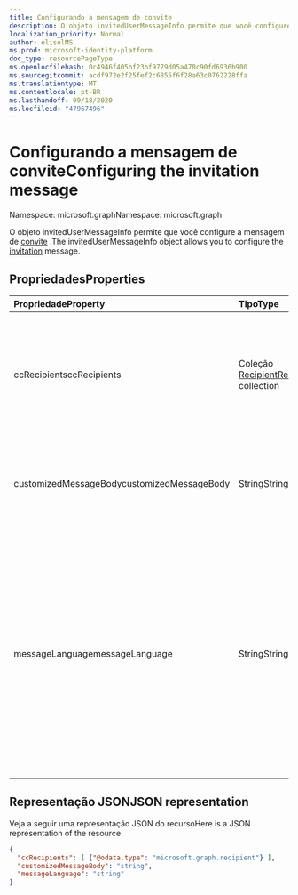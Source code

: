 ```yaml
---
title: Configurando a mensagem de convite
description: O objeto invitedUserMessageInfo permite que você configure a mensagem de convite.
localization_priority: Normal
author: elisolMS
ms.prod: microsoft-identity-platform
doc_type: resourcePageType
ms.openlocfilehash: 0c4946f405bf23bf9779d05a470c90fd6936b900
ms.sourcegitcommit: acdf972e2f25fef2c6855f6f28a63c0762228ffa
ms.translationtype: MT
ms.contentlocale: pt-BR
ms.lasthandoff: 09/18/2020
ms.locfileid: "47967496"
---
```

# <a name="configuring-the-invitation-message"></a><span data-ttu-id="5bdad-103">Configurando a mensagem de convite</span><span class="sxs-lookup"><span data-stu-id="5bdad-103">Configuring the invitation message</span></span>

<span data-ttu-id="5bdad-104">Namespace: microsoft.graph</span><span class="sxs-lookup"><span data-stu-id="5bdad-104">Namespace: microsoft.graph</span></span>

<span data-ttu-id="5bdad-105">O objeto invitedUserMessageInfo permite que você configure a mensagem de [convite](invitation.md) .</span><span class="sxs-lookup"><span data-stu-id="5bdad-105">The invitedUserMessageInfo object allows you to configure the [invitation](invitation.md) message.</span></span>


## <a name="properties"></a><span data-ttu-id="5bdad-106">Propriedades</span><span class="sxs-lookup"><span data-stu-id="5bdad-106">Properties</span></span>
| <span data-ttu-id="5bdad-107">Propriedade</span><span class="sxs-lookup"><span data-stu-id="5bdad-107">Property</span></span>     | <span data-ttu-id="5bdad-108">Tipo</span><span class="sxs-lookup"><span data-stu-id="5bdad-108">Type</span></span>   |<span data-ttu-id="5bdad-109">Descrição</span><span class="sxs-lookup"><span data-stu-id="5bdad-109">Description</span></span>|
|:---------------|:--------|:----------|
|<span data-ttu-id="5bdad-110">ccRecipients</span><span class="sxs-lookup"><span data-stu-id="5bdad-110">ccRecipients</span></span>|<span data-ttu-id="5bdad-111">Coleção [Recipient](recipient.md)</span><span class="sxs-lookup"><span data-stu-id="5bdad-111">[Recipient](recipient.md) collection</span></span>|<span data-ttu-id="5bdad-112">Destinatários adicionais para os quais a mensagem de convite deve ser enviada.</span><span class="sxs-lookup"><span data-stu-id="5bdad-112">Additional recipients the invitation message should be sent to.</span></span> <span data-ttu-id="5bdad-113">Atualmente, apenas 1 destinatário adicional é suportado.</span><span class="sxs-lookup"><span data-stu-id="5bdad-113">Currently only 1 additional recipient is supported.</span></span>|
|<span data-ttu-id="5bdad-114">customizedMessageBody</span><span class="sxs-lookup"><span data-stu-id="5bdad-114">customizedMessageBody</span></span>|<span data-ttu-id="5bdad-115">String</span><span class="sxs-lookup"><span data-stu-id="5bdad-115">String</span></span>|<span data-ttu-id="5bdad-116">O corpo da mensagem personalizada que você deseja enviar se não quiser a mensagem padrão.</span><span class="sxs-lookup"><span data-stu-id="5bdad-116">Customized message body you want to send if you don't want the default message.</span></span>|
|<span data-ttu-id="5bdad-117">messageLanguage</span><span class="sxs-lookup"><span data-stu-id="5bdad-117">messageLanguage</span></span>|<span data-ttu-id="5bdad-118">String</span><span class="sxs-lookup"><span data-stu-id="5bdad-118">String</span></span>|<span data-ttu-id="5bdad-119">O idioma no qual você deseja enviar a mensagem padrão.</span><span class="sxs-lookup"><span data-stu-id="5bdad-119">The language you want to send the default message in.</span></span> <span data-ttu-id="5bdad-120">Se customizedMessageBody for especificado, essa propriedade será ignorada e a mensagem será enviada usando o customizedMessageBody.</span><span class="sxs-lookup"><span data-stu-id="5bdad-120">If the customizedMessageBody is specified, this property is ignored, and the message is sent using the customizedMessageBody.</span></span> <span data-ttu-id="5bdad-121">O formato de idioma deve estar no ISO 639.</span><span class="sxs-lookup"><span data-stu-id="5bdad-121">The language format should be in ISO 639.</span></span> <span data-ttu-id="5bdad-122">O padrão é en-US.</span><span class="sxs-lookup"><span data-stu-id="5bdad-122">The default is en-US.</span></span>|

## <a name="json-representation"></a><span data-ttu-id="5bdad-123">Representação JSON</span><span class="sxs-lookup"><span data-stu-id="5bdad-123">JSON representation</span></span>
<span data-ttu-id="5bdad-124">Veja a seguir uma representação JSON do recurso</span><span class="sxs-lookup"><span data-stu-id="5bdad-124">Here is a JSON representation of the resource</span></span>

<!-- {"blockType": "resource", "@odata.type": "microsoft.graph.invitedUserMessageInfo"} -->
```json
{
  "ccRecipients": [ {"@odata.type": "microsoft.graph.recipient"} ],
  "customizedMessageBody": "string",
  "messageLanguage": "string"
}
```

<!-- uuid: 8fcb5dbc-d5aa-4681-8e31-b001d5168d79
2016-22-25 14:57:30 UTC -->
<!-- {
  "type": "#page.annotation",
  "description": "invitedUserMessageInfo resource",
  "keywords": "",
  "section": "documentation",
  "tocPath": ""
}-->

